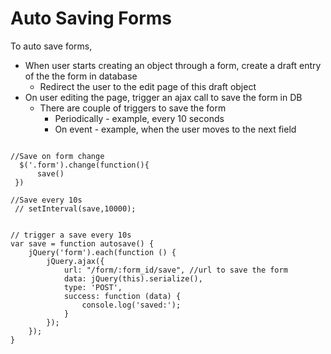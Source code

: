 # Auto Saving Forms

To auto save forms, 
- When user starts creating an object through a form, create a draft entry of the the form in database
    - Redirect the user to the edit page of this draft object
- On user editing the page, trigger an ajax call to save the form in DB
    - There are couple of triggers to save the form
        - Periodically - example, every 10 seconds
        - On event - example, when the user moves to the next field

```

//Save on form change
  $('.form').change(function(){
      save()
 })

//Save every 10s
 // setInterval(save,10000);


// trigger a save every 10s
var save = function autosave() {
    jQuery('form').each(function () {
        jQuery.ajax({
            url: "/form/:form_id/save", //url to save the form
            data: jQuery(this).serialize(),
            type: 'POST',
            success: function (data) {
                console.log('saved:');
            }
        });
    });
}


```